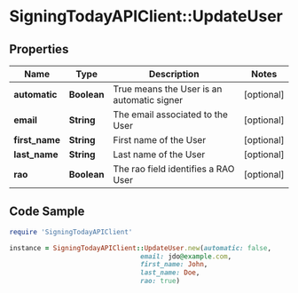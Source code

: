 # SigningTodayAPIClient::UpdateUser

## Properties

Name | Type | Description | Notes
------------ | ------------- | ------------- | -------------
**automatic** | **Boolean** | True means the User is an automatic signer | [optional] 
**email** | **String** | The email associated to the User | [optional] 
**first_name** | **String** | First name of the User | [optional] 
**last_name** | **String** | Last name of the User | [optional] 
**rao** | **Boolean** | The rao field identifies a RAO User | [optional] 

## Code Sample

```ruby
require 'SigningTodayAPIClient'

instance = SigningTodayAPIClient::UpdateUser.new(automatic: false,
                                 email: jdo@example.com,
                                 first_name: John,
                                 last_name: Doe,
                                 rao: true)
```


